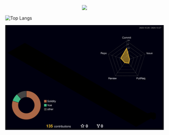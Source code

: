 <!--
## Hi 👋
-->

<p align="center">
  <a href="https://skillicons.dev">
    <img src="https://skillicons.dev/icons?i=vue2,vue3,react,solidity,viem,foundry" />
  </a>
</p>


![Top Langs](https://github-readme-stats.vercel.app/api/top-langs/?username=zav1n&layout=compact)

![profile-3d-contrib/profile-night-green.svg](https://github.com/zav1n/zav1n/blob/main/profile-3d-contrib/profile-night-rainbow.svg)
